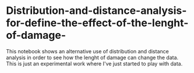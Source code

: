 # Distribution-and-distance-analysis-for-define-the-effect-of-the-lenght-of-damage-
This notebook shows an alternative use of distribution and distance analysis in order to see how the lenght of damage can change the data. This is just an experimental work where I've just started to play with data.
